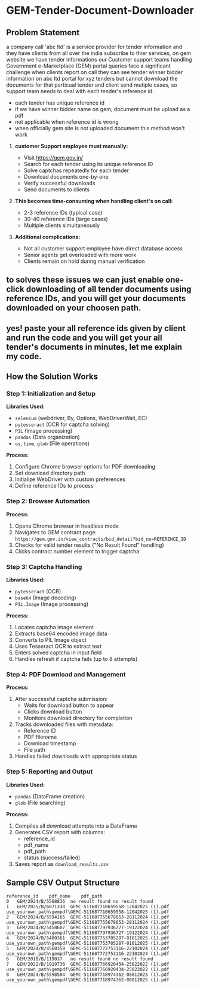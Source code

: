 # GEM-Tender-Document-Downloader


## Problem Statement
a company call 'abc ltd' is a service provider for tender information and they have clients from all over the india subscribe to thier services, on gem website we have tender informations
our Customer support teams handling Government e-Marketplace (GEM) portal queries face a significant challenge when clients report on call they can see tender winner bidder information on abc ltd portal for xyz tenders but cannot download the documents for that particual tender and client send mutiple cases, so support team needs to deal with each tender's reference id.
 - each tender has unique reference id
 - if we have winner bidder name on gem, document must be upload as a pdf
 - not applicable when reference id is wrong
 - when officially gem site is not uploaded document this method won't work

1. **customer Support employee must manually:**
   - Visit https://gem.gov.in/
   - Search for each tender using its unique reference ID
   - Solve captchas repeatedly for each tender
   - Download documents one-by-one
   - Verify successful downloads
   - Send documents to clients

2. **This becomes time-consuming when handling client's on call:**
   - 2-3 reference IDs (typical case)
   - 30-40 reference IDs (large cases)
   - Multiple clients simultaneously

3. **Additional complications:**
   - Not all customer support employee have direct database access
   - Senior agents get overloaded with more work
   - Clients remain on hold during manual verification



## to solves these issues  we can just  enable one-click downloading of all tender documents using reference IDs, and you will get your documents downloaded on your choosen path.
## yes! paste your all reference ids given by client and run the code and you will get your all tender's documents in minutes, let me explain my code.

## How the Solution Works

### Step 1: Initialization and Setup
**Libraries Used:**
- `selenium` (webdriver, By, Options, WebDriverWait, EC)
- `pytesseract` (OCR for captcha solving)
- `PIL` (Image processing)
- `pandas` (Data organization)
- `os`, `time`, `glob` (File operations)

**Process:**
1. Configure Chrome browser options for PDF downloading
2. Set download directory path
3. Initialize WebDriver with custom preferences
4. Define reference IDs to process

### Step 2: Browser Automation
**Process:**
1. Opens Chrome browser in headless mode
2. Navigates to GEM contract page: `https://gem.gov.in/view_contracts/bid_detail?bid_no=REFERENCE_ID`
3. Checks for valid tender results ("No Result Found" handling)
4. Clicks contract number element to trigger captcha

### Step 3: Captcha Handling
**Libraries Used:**
- `pytesseract` (OCR)
- `base64` (Image decoding)
- `PIL.Image` (Image processing)

**Process:**
1. Locates captcha image element
2. Extracts base64 encoded image data
3. Converts to PIL Image object
4. Uses Tesseract OCR to extract text
5. Enters solved captcha in input field
6. Handles refresh if captcha fails (up to 8 attempts)

### Step 4: PDF Download and Management
**Process:**
1. After successful captcha submission:
   - Waits for download button to appear
   - Clicks download button
   - Monitors download directory for completion
2. Tracks downloaded files with metadata:
   - Reference ID
   - PDF filename
   - Download timestamp
   - File path
3. Handles failed downloads with appropriate status

### Step 5: Reporting and Output
**Libraries Used:**
- `pandas` (DataFrame creation)
- `glob` (File searching)

**Process:**
1. Compiles all download attempts into a DataFrame
2. Generates CSV report with columns:
   - reference_id
   - pdf_name
   - pdf_path
   - status (success/failed)
3. Saves report as `download_results.csv`

## Sample CSV Output Structure

```csv
reference_id	pdf_name	pdf_path
0	GEM/2024/B/5588836	no result found	no result found
1	GEM/2025/B/6071338	GEMC-511687710659558-12042025 (1).pdf	use_yourown_path\gempdf\GEMC-511687710659558-12042025 (1).pdf
2	GEM/2024/B/5594165	GEMC-511687755678653-28112024 (1).pdf	use_yourown_path\gempdf\GEMC-511687755678653-28112024 (1).pdf
3	GEM/2024/B/5458607	GEMC-511687797936727-19122024 (1).pdf	use_yourown_path\gempdf\GEMC-511687797936727-19122024 (1).pdf
4	GEM/2024/B/5480361	GEMC-511687753705287-01012025 (1).pdf	use_yourown_path\gempdf\GEMC-511687753705287-01012025 (1).pdf
5	GEM/2024/B/4560359	GEMC-511687772753116-22102024 (1).pdf	use_yourown_path\gempdf\GEMC-511687772753116-22102024 (1).pdf
6	GEM/2018/B/119037	no result found	no result found
7	GEM/2022/B/1919736	GEMC-511687766920434-25022022 (1).pdf	use_yourown_path\gempdf\GEMC-511687766920434-25022022 (1).pdf
8	GEM/2024/B/5598504	GEMC-511687718974362-08012025 (1).pdf	use_yourown_path\gempdf\GEMC-511687718974362-08012025 (1).pdf

